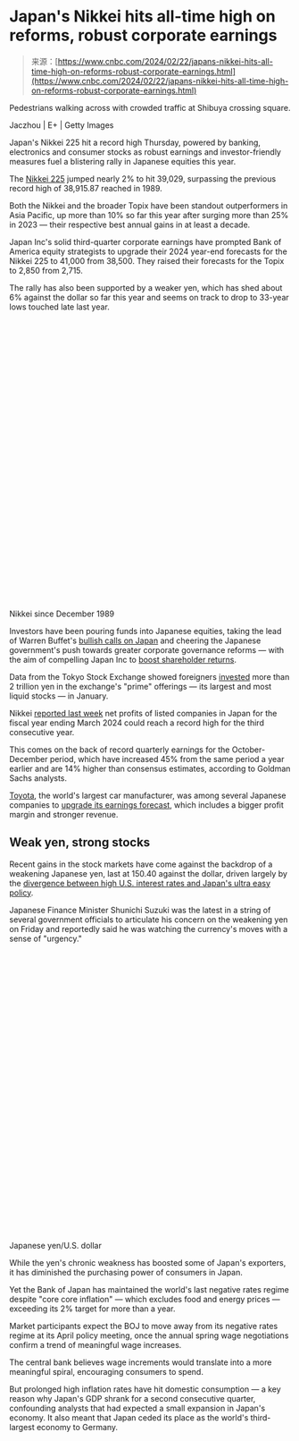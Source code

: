 <!--yml
category: 未分类
date: 2024-05-29 13:18:34
-->

# Japan's Nikkei hits all-time high on reforms, robust corporate earnings

> 来源：[https://www.cnbc.com/2024/02/22/japans-nikkei-hits-all-time-high-on-reforms-robust-corporate-earnings.html](https://www.cnbc.com/2024/02/22/japans-nikkei-hits-all-time-high-on-reforms-robust-corporate-earnings.html)

 Pedestrians walking across with crowded traffic at Shibuya crossing square.

Jaczhou | E+ | Getty Images

Japan's Nikkei 225 hit a record high Thursday, powered by banking, electronics and consumer stocks as robust earnings and investor-friendly measures fuel a blistering rally in Japanese equities this year.

The [Nikkei 225](/quotes/.N225/) jumped nearly 2% to hit 39,029, surpassing the previous record high of 38,915.87 reached in 1989.

Both the Nikkei and the broader Topix have been standout outperformers in Asia Pacific, up more than 10% so far this year after surging more than 25% in 2023 — their respective best annual gains in at least a decade.

Japan Inc's solid third-quarter corporate earnings have prompted Bank of America equity strategists to upgrade their 2024 year-end forecasts for the Nikkei 225 to 41,000 from 38,500\. They raised their forecasts for the Topix to 2,850 from 2,715.

The rally has also been supported by a weaker yen, which has shed about 6% against the dollar so far this year and seems on track to drop to 33-year lows touched late last year.

<svg xmlns="http://www.w3.org/2000/svg" viewBox="0 0 256 256" aria-labelledby="title desc" role="img" focusable="false" preserveAspectRatio="xMinYMin" class="Collapsible-stockChartIcon"><title>Stock Chart Icon</title><desc>Stock chart icon</desc></svg>

Nikkei since December 1989

Investors have been pouring funds into Japanese equities, taking the lead of Warren Buffet's [bullish calls on Japan](https://www.cnbc.com/2023/06/13/investing-is-japan-inc-finally-serious-about-corporate-governance-.html) and cheering the Japanese government's push towards greater corporate governance reforms — with the aim of compelling Japan Inc to [boost shareholder returns](https://www.cnbc.com/2024/01/12/japan-wants-higher-returns-for-investors-heres-what-its-doing.html).

Data from the Tokyo Stock Exchange showed foreigners [invested](https://www.jpx.co.jp/english/markets/statistics-equities/investor-type/u5j7e50000001n5w-att/stock_val_1_m2401.pdf) more than 2 trillion yen in the exchange's "prime" offerings — its largest and most liquid stocks — in January.

Nikkei [reported last week](https://www.nikkei.com/article/DGXZQOUC13CTD0T10C24A2000000/?Fds-Load-Behavior=force-external) net profits of listed companies in Japan for the fiscal year ending March 2024 could reach a record high for the third consecutive year.

This comes on the back of record quarterly earnings for the October-December period, which have increased 45% from the same period a year earlier and are 14% higher than consensus estimates, according to Goldman Sachs analysts.

[Toyota](/quotes/7203.T-JP/), the world's largest car manufacturer, was among several Japanese companies to [upgrade its earnings forecast](https://global.toyota/pages/global_toyota/ir/financial-results/2024_3q_presentation_en.pdf), which includes a bigger profit margin and stronger revenue.

## Weak yen, strong stocks

Recent gains in the stock markets have come against the backdrop of a weakening Japanese yen, last at 150.40 against the dollar, driven largely by the [divergence between high U.S. interest rates and Japan's ultra easy policy](https://www.cnbc.com/2024/02/16/boj-juggles-yen-weakness-and-fragile-growth-after-gdp-surprise.html).

Japanese Finance Minister Shunichi Suzuki was the latest in a string of several government officials to articulate his concern on the weakening yen on Friday and reportedly said he was watching the currency's moves with a sense of "urgency."

<svg xmlns="http://www.w3.org/2000/svg" viewBox="0 0 256 256" aria-labelledby="title desc" role="img" focusable="false" preserveAspectRatio="xMinYMin" class="Collapsible-stockChartIcon"><title>Stock Chart Icon</title><desc>Stock chart icon</desc></svg>

Japanese yen/U.S. dollar

While the yen's chronic weakness has boosted some of Japan's exporters, it has diminished the purchasing power of consumers in Japan.

Yet the Bank of Japan has maintained the world's last negative rates regime despite "core core inflation" — which excludes food and energy prices — exceeding its 2% target for more than a year.

Market participants expect the BOJ to move away from its negative rates regime at its April policy meeting, once the annual spring wage negotiations confirm a trend of meaningful wage increases.

The central bank believes wage increments would translate into a more meaningful spiral, encouraging consumers to spend.

But prolonged high inflation rates have hit domestic consumption — a key reason why Japan's GDP shrank for a second consecutive quarter, confounding analysts that had expected a small expansion in Japan's economy. It also meant that Japan ceded its place as the world's third-largest economy to Germany.